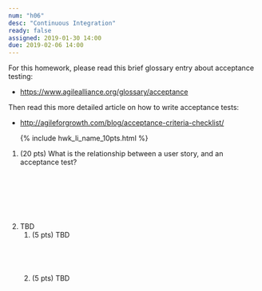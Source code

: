 ```yaml
---
num: "h06"
desc: "Continuous Integration"
ready: false
assigned: 2019-01-30 14:00
due: 2019-02-06 14:00
---
```


<div style="display:none;">https://ucsb-cs48.github.io/w19/hwk/h06/</div>

For this homework, please read this brief glossary entry about acceptance testing:

* <https://www.agilealliance.org/glossary/acceptance>

Then read this more detailed article on how to write acceptance tests:

* <http://agileforgrowth.com/blog/acceptance-criteria-checklist/>




<ol>

{% include hwk_li_name_10pts.html %}

<li style="margin-bottom:8em;" markdown="1">  (20 pts) What is the relationship between a user story, and an acceptance test?

<div class="pagebreak">
</div>

</li>



<li markdown="1"> TBD


<ol>
<li style="margin-bottom:5em;" > (5 pts) TBD
</li>

<li style="margin-bottom:5em;" > (5 pts) TBD
</li>



</ol>
  
</li>




</ol>
